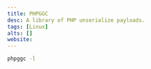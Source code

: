 ```yaml
---
title: PHPGGC
desc: A library of PHP unserialize payloads.
tags: [Linux]
alts: []
website:
---
```


```sh
phpggc -l
```